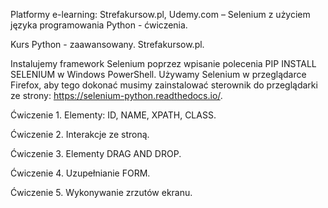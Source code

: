 Platformy e-learning: Strefakursow.pl, Udemy.com – Selenium z użyciem języka programowania Python - ćwiczenia.

Kurs Python - zaawansowany. Strefakursow.pl.

Instalujemy framework Selenium poprzez wpisanie polecenia PIP INSTALL SELENIUM w Windows PowerShell. 
Używamy Selenium w przeglądarce Firefox, aby tego dokonać musimy zainstalować sterownik do przeglądarki ze strony: https://selenium-python.readthedocs.io/. 

Ćwiczenie 1. Elementy: ID, NAME, XPATH, CLASS.

Ćwiczenie 2. Interakcje ze stroną.

Ćwiczenie 3. Elementy DRAG AND DROP.

Ćwiczenie 4. Uzupełnianie FORM.

Ćwiczenie 5. Wykonywanie zrzutów ekranu.
